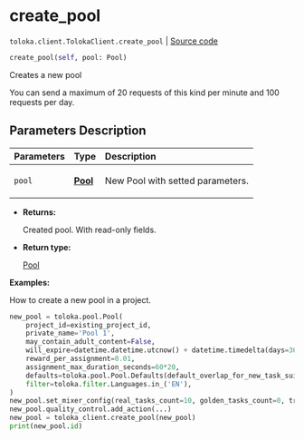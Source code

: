 # create_pool
`toloka.client.TolokaClient.create_pool` | [Source code](https://github.com/Toloka/toloka-kit/blob/v0.1.24/src/client.py#L44)

```python
create_pool(self, pool: Pool)
```

Creates a new pool


You can send a maximum of 20 requests of this kind per minute and 100 requests per day.

## Parameters Description

| Parameters | Type | Description |
| :----------| :----| :-----------|
`pool`|**[Pool](toloka.client.pool.Pool.md)**|<p>New Pool with setted parameters.</p>

* **Returns:**

  Created pool. With read-only fields.

* **Return type:**

  [Pool](toloka.client.pool.Pool.md)

**Examples:**

How to create a new pool in a project.

```python
new_pool = toloka.pool.Pool(
    project_id=existing_project_id,
    private_name='Pool 1',
    may_contain_adult_content=False,
    will_expire=datetime.datetime.utcnow() + datetime.timedelta(days=365),
    reward_per_assignment=0.01,
    assignment_max_duration_seconds=60*20,
    defaults=toloka.pool.Pool.Defaults(default_overlap_for_new_task_suites=3),
    filter=toloka.filter.Languages.in_('EN'),
)
new_pool.set_mixer_config(real_tasks_count=10, golden_tasks_count=0, training_tasks_count=0)
new_pool.quality_control.add_action(...)
new_pool = toloka_client.create_pool(new_pool)
print(new_pool.id)
```
